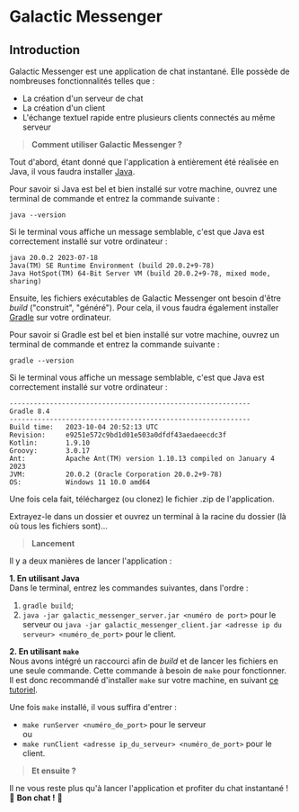 # Galactic Messenger

## Introduction

Galactic Messenger est une application de chat instantané. Elle possède de nombreuses fonctionnalités telles que :
- La création d'un serveur de chat
- La création d'un client
- L'échange textuel rapide entre plusieurs clients connectés au même serveur

> **Comment utiliser Galactic Messenger ?**

Tout d'abord, étant donné que l'application à entièrement été réalisée en Java, il vous faudra installer [Java](https://www.java.com/fr/download/).

Pour savoir si Java est bel et bien installé sur votre machine, ouvrez une terminal de commande et entrez la commande suivante :

`java --version`

Si le terminal vous affiche un message semblable, c'est que Java est correctement installé sur votre ordinateur :

`java 20.0.2 2023-07-18`\
`Java(TM) SE Runtime Environment (build 20.0.2+9-78)`\
`Java HotSpot(TM) 64-Bit Server VM (build 20.0.2+9-78, mixed mode, sharing)`

Ensuite, les fichiers exécutables de Galactic Messenger ont besoin d'être *build* ("construit", "généré"). Pour cela, il vous faudra également installer [Gradle](https://gradle.org/install/) sur votre ordinateur.

Pour savoir si Gradle est bel et bien installé sur votre machine, ouvrez un terminal de commande et entrez la commande suivante :

`gradle --version`

Si le terminal vous affiche un message semblable, c'est que Java est correctement installé sur votre ordinateur :

`------------------------------------------------------------`\
`Gradle 8.4`\
`------------------------------------------------------------`\
`Build time:   2023-10-04 20:52:13 UTC`\
`Revision:     e9251e572c9bd1d01e503a0dfdf43aedaeecdc3f`\
`Kotlin:       1.9.10`\
`Groovy:       3.0.17`\
`Ant:          Apache Ant(TM) version 1.10.13 compiled on January 4 2023`\
`JVM:          20.0.2 (Oracle Corporation 20.0.2+9-78)`\
`OS:           Windows 11 10.0 amd64`

Une fois cela fait, téléchargez (ou clonez) le fichier .zip de l'application.

Extrayez-le dans un dossier et ouvrez un terminal à la racine du dossier (là où tous les fichiers sont)...

> **Lancement**

Il y a deux manières de lancer l'application :

**1. En utilisant Java**\
Dans le terminal, entrez les commandes suivantes, dans l'ordre :

1. `gradle build`;
2. `java -jar galactic_messenger_server.jar <numéro de port>` pour le serveur ou `java -jar galactic_messenger_client.jar <adresse ip du serveur> <numéro_de_port>` pour le client.

**2. En utilisant `make`**\
Nous avons intégré un raccourci afin de *build* et de lancer les fichiers en une seule commande. Cette commande à besoin de `make` pour fonctionner. Il est donc recommandé d'installer `make` sur votre machine, en suivant [ce tutoriel](https://stackoverflow.com/a/32127632/17311396).

Une fois `make` installé, il vous suffira d'entrer :
- `make runServer <numéro_de_port>` pour le serveur\
ou
- `make runClient <adresse ip_du_serveur> <numéro_de_port>` pour le client.

> **Et ensuite ?**

Il ne vous reste plus qu'à lancer l'application et profiter du chat instantané ! 🚀 **Bon chat !** 🚀